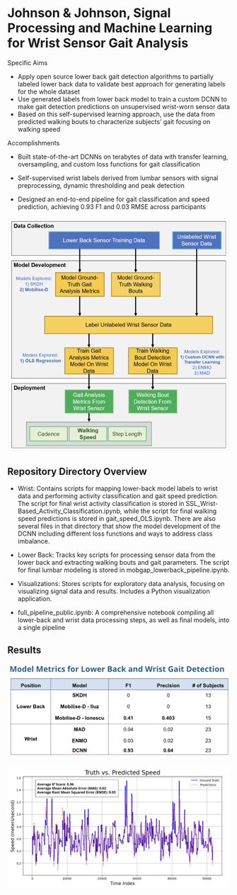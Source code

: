 # Johnson & Johnson, Signal Processing and Machine Learning for Wrist Sensor Gait Analysis

Specific Aims
- Apply open source lower back gait detection algorithms to partially labeled lower back data to validate best approach for generating labels for the whole dataset
- Use generated labels from lower back model to train a custom DCNN to make gait detection predictions on unsupervised wrist-worn sensor data
- Based on this self-supervised learning approach, use the data from predicted walking bouts to characterize subjects’ gait focusing on walking speed


Accomplishments

- Built state-of-the-art DCNNs on terabytes of data with transfer learning, oversampling, and custom loss functions for gait classification

- Self-supervised wrist labels derived from lumbar sensors with signal preprocessing, dynamic thresholding and peak detection

- Designed an end-to-end pipeline for gait classification and speed prediction, achieving 0.93 F1 and 0.03 RMSE across participants <br>

![Workflow](https://github.com/katlass/Self-Supervised-Wrist-Gait-Characterization/blob/main/Visualizations/workflow_figure.png)
 <br>

## Repository Directory Overview
- Wrist: Contains scripts for mapping lower-back model labels to wrist data and performing activity classification and gait speed prediction. The script for final wrist activity classification is stored in SSL_Wrist-Based_Activity_Classification.ipynb, while the script for final walking speed predictions is stored in gait_speed_OLS.ipynb. There are also several files in that directory that show the model development of the DCNN including different loss functions and ways to address class imbalance.

- Lower Back: Tracks key scripts for processing sensor data from the lower back and extracting walking bouts and gait parameters. The script for final lumbar modeling is stored in mobgap_lowerback_pipeline.ipynb.

- Visualizations: Stores scripts for exploratory data analysis, focusing on visualizing signal data and results. Includes a Python visualization application.

- full_pipeline_public.ipynb: A comprehensive notebook compiling all lower-back and wrist data processing steps, as well as final models, into a single pipeline

## Results

![Results](https://github.com/katlass/Self-Supervised-Wrist-Gait-Characterization/blob/main/Visualizations/result_metrics.png)

![OLS Speed](https://github.com/katlass/Self-Supervised-Wrist-Gait-Characterization/blob/main/Visualizations/gait_speed_visual.png)
